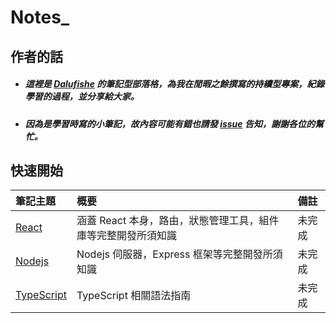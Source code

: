 # Notes\_

## 作者的話

- ##### 這裡是 [Dalufishe](https://github.com/Dalufishe) 的筆記型部落格，為我在閒暇之餘撰寫的持續型專案，紀錄學習的過程，並分享給大家。

- ##### 因為是學習時寫的小筆記，故內容可能有錯也請發 [issue](https://github.com/Dalufishe/Notes_/issues) 告知，謝謝各位的幫忙。

## 快速開始

| 筆記主題                                         | 概要                                                          | 備註   |
| :----------------------------------------------- | :------------------------------------------------------------ | :----- |
| [React](./Notes/React/0-React.md)                | 涵蓋 React 本身，路由，狀態管理工具，組件庫等完整開發所須知識 | 未完成 |
| [Nodejs](./Notes/Nodejs/0-Nodejs.md)             | Nodejs 伺服器，Express 框架等完整開發所須知識                 | 未完成 |
| [TypeScript](./Notes/TypeScript/00-簡章.md) | TypeScript 相關語法指南                                       | 未完成 |
